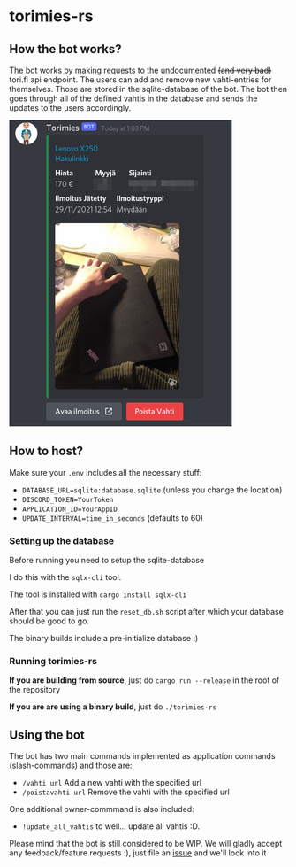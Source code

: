 # torimies-rs

## How the bot works?

The bot works by making requests to the undocumented ~~(and very bad)~~ tori.fi api endpoint.
The users can add and remove new vahti-entries for themselves. Those are stored in the sqlite-database of the bot.
The bot then goes through all of the defined vahtis in the database and sends the updates to the users accordingly.

![](./media/demo.png)

## How to host?

Make sure your `.env` includes all the necessary stuff:
* `DATABASE_URL=sqlite:database.sqlite` (unless you change the location)
* `DISCORD_TOKEN=YourToken`
* `APPLICATION_ID=YourAppID`
* `UPDATE_INTERVAL=time_in_seconds` (defaults to 60)

### Setting up the database

Before running you need to setup the sqlite-database

I do this with the `sqlx-cli` tool.

The tool is installed with `cargo install sqlx-cli`

After that you can just run the `reset_db.sh` script
after which your database should be good to go.

The binary builds include a pre-initialize database :)

### Running torimies-rs

**If you are building from source**, just do `cargo run --release`
in the root of the repository

**If you are are using a binary build**, just do `./torimies-rs`

## Using the bot

The bot has two main commands implemented as application commands (slash-commands)
and those are:
* `/vahti url` Add a new vahti with the specified url
* `/poistavahti url` Remove the vahti with the specified url

One additional owner-commmand is also included:
* `!update_all_vahtis` to well... update all vahtis :D.


Please mind that the bot is still considered to be WIP.
We will gladly accept any feedback/feature requests :), just file an [issue](https://github.com/lajp/torimies-rs/issues) and we'll look into it
